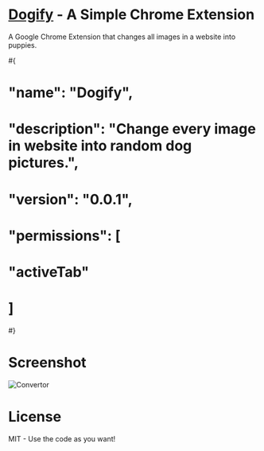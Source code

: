 # [Dogify](https://chrome.google.com/webstore/detail/dogify/mfejomkpnkbgdnhcddkiglmgoomnonie) -  A Simple Chrome Extension 
A Google Chrome Extension that changes all images in a website into puppies. 

#{
#    "name": "Dogify",
#    "description": "Change every image in website into random dog pictures.",
#    "version": "0.0.1",
#    "permissions": [
#        "activeTab"
#    ]
#}

# Screenshot
![Convertor](https://i.imgur.com/3w9EqQS.png)

# License
MIT - Use the code as you want!
